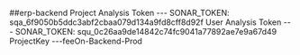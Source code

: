##erp-backend
Project Analysis Token  --- SONAR_TOKEN: sqa_6f9050b5ddc3abf2cbaa079d134a9fd8cff8d92f
User Analysis Token     --- SONAR_TOKEN: squ_0c26aa9de14842c74fc9041a77892ae7e9a67d49
ProjectKey              ---feeOn-Backend-Prod
